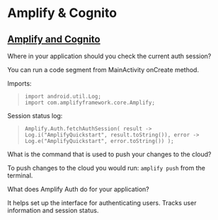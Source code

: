# Amplify & Cognito

## [Amplify and Cognito](https://docs.amplify.aws/lib/auth/getting-started/q/platform/android/)

Where in your application should you check the current auth session?

You can run a code segment from MainActivity onCreate method.

Imports:

> `import android.util.Log;` <br>
> `import com.amplifyframework.core.Amplify;`

Session status log:

> `Amplify.Auth.fetchAuthSession(
    result -> Log.i("AmplifyQuickstart", result.toString()),
    error -> Log.e("AmplifyQuickstart", error.toString())
);`

What is the command that is used to push your changes to the cloud?

To push changes to the cloud you would run: `amplify push` from the terminal.

What does Amplify Auth do for your application?

It helps set up the interface for authenticating users. Tracks user information and session status.
